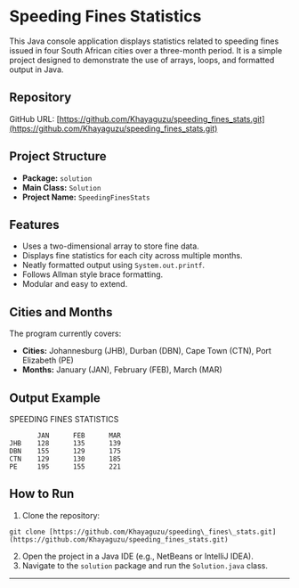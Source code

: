 # Speeding Fines Statistics

This Java console application displays statistics related to speeding fines issued in four South African cities over a three-month period. 
It is a simple project designed to demonstrate the use of arrays, loops, and formatted output in Java.

## Repository

GitHub URL: [https://github.com/Khayaguzu/speeding_fines_stats.git](https://github.com/Khayaguzu/speeding_fines_stats.git)

## Project Structure

- **Package:** `solution`
- **Main Class:** `Solution`
- **Project Name:** `SpeedingFinesStats`

## Features

- Uses a two-dimensional array to store fine data.
- Displays fine statistics for each city across multiple months.
- Neatly formatted output using `System.out.printf`.
- Follows Allman style brace formatting.
- Modular and easy to extend.

## Cities and Months

The program currently covers:

- **Cities:** Johannesburg (JHB), Durban (DBN), Cape Town (CTN), Port Elizabeth (PE)
- **Months:** January (JAN), February (FEB), March (MAR)

## Output Example

SPEEDING FINES STATISTICS

```
       JAN      FEB      MAR     
JHB    128      135      139
DBN    155      129      175
CTN    129      130      185
PE     195      155      221

```

## How to Run

1. Clone the repository:
```
git clone [https://github.com/Khayaguzu/speeding\_fines\_stats.git](https://github.com/Khayaguzu/speeding_fines_stats.git)
```
2. Open the project in a Java IDE (e.g., NetBeans or IntelliJ IDEA).
3. Navigate to the `solution` package and run the `Solution.java` class.

---
